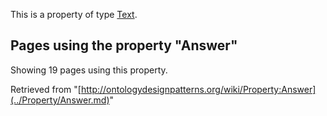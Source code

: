 This is a property of type [Text](../Type/Text.md "Type:Text").




  


## Pages using the property "Answer"


Showing 19 pages using this property.



Retrieved from "[http://ontologydesignpatterns.org/wiki/Property:Answer](../Property/Answer.md)"